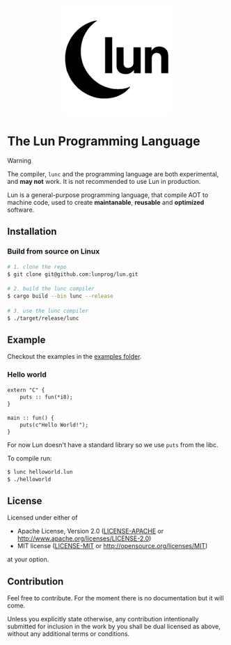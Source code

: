 <div align="center">
  <picture>
    <!-- white logo for dark mode -->
    <source
      srcset="https://raw.githubusercontent.com/lunprog/lun/main/src/assets/logo_no_bg_white.png"
      media="(prefers-color-scheme: dark)"
    >
    <!-- black logo for light mode (fallback) -->
    <img
      src="https://raw.githubusercontent.com/lunprog/lun/main/src/assets/logo_no_bg_black.png"
      alt="The Lun Programming Language"
      style="width: 50%;"
    >
  </picture>
</div>

# The Lun Programming Language

> [!WARNING]
> The compiler, `lunc` and the programming language are both experimental, and
> **may not** work. It is not recommended to use Lun in production.

Lun is a general-purpose programming language, that compile AOT to machine code,
used to create **maintanable**, **reusable** and **optimized** software.

## Installation

### Build from source on Linux

```bash
# 1. clone the repo
$ git clone git@github.com:lunprog/lun.git

# 2. build the lunc compiler
$ cargo build --bin lunc --release

# 3. use the lunc compiler
$ ./target/release/lunc
```

## Example

Checkout the examples in the [examples folder].

### Hello world

```lun
extern "C" {
    puts :: fun(*i8);
}

main :: fun() {
    puts(c"Hello World!");
}
```
For now Lun doesn't have a standard library so we use `puts` from the libc.

To compile run:
```sh
$ lunc helloworld.lun
$ ./helloworld
```

[examples folder]: examples/

## License

Licensed under either of
 * Apache License, Version 2.0 ([LICENSE-APACHE](LICENSE-APACHE) or http://www.apache.org/licenses/LICENSE-2.0)
 * MIT license ([LICENSE-MIT](LICENSE-MIT) or http://opensource.org/licenses/MIT)

at your option.

## Contribution

Feel free to contribute. For the moment there is no documentation but it will come.

Unless you explicitly state otherwise, any contribution intentionally submitted
for inclusion in the work by you shall be dual licensed as above, without any
additional terms or conditions.

